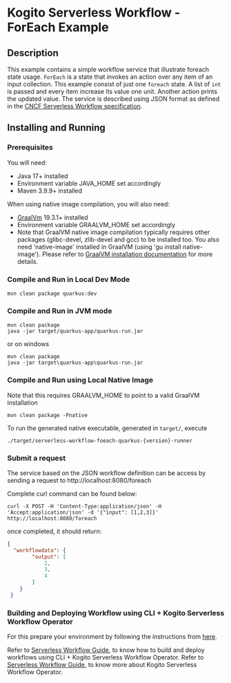 # Kogito Serverless Workflow - ForEach Example

## Description

This example contains a simple workflow service that illustrate foreach state usage. 
`ForEach` is a state that invokes an action over any item of an input collection.
This example consist of just one `foreach` state. A list of `int` is passed and every item increase its value one unit. Another action prints the updated value. 
The service is described using JSON format as defined in the 
[CNCF Serverless Workflow specification](https://github.com/serverlessworkflow/specification).


## Installing and Running

### Prerequisites
 
You will need:
  - Java 17+ installed
  - Environment variable JAVA_HOME set accordingly
  - Maven 3.9.9+ installed

When using native image compilation, you will also need: 
  - [GraalVm](https://www.graalvm.org/downloads/) 19.3.1+ installed
  - Environment variable GRAALVM_HOME set accordingly
  - Note that GraalVM native image compilation typically requires other packages (glibc-devel, zlib-devel and gcc) to be installed too.  You also need 'native-image' installed in GraalVM (using 'gu install native-image'). Please refer to [GraalVM installation documentation](https://www.graalvm.org/docs/reference-manual/aot-compilation/#prerequisites) for more details.

### Compile and Run in Local Dev Mode

```text
mvn clean package quarkus:dev    
```

### Compile and Run in JVM mode

```text
mvn clean package 
java -jar target/quarkus-app/quarkus-run.jar
```

or on windows

```text
mvn clean package
java -jar target\quarkus-app\quarkus-run.jar
```

### Compile and Run using Local Native Image
Note that this requires GRAALVM_HOME to point to a valid GraalVM installation

```text
mvn clean package -Pnative
```
  
To run the generated native executable, generated in `target/`, execute

```text
./target/serverless-workflow-foeach-quarkus-{version}-runner
```

### Submit a request

The service based on the JSON workflow definition can be access by sending a request to http://localhost:8080/foreach

Complete curl command can be found below:

```text
curl -X POST -H 'Content-Type:application/json' -H 'Accept:application/json' -d '{"input": [1,2,3]}' http://localhost:8080/foreach
```


once completed, it should return:

```json
{ 
  "workflowdata": {
        "output": [
            2,
            3,
            4
        ]
    }
 }
```

### Building and Deploying Workflow using CLI + Kogito Serverless Workflow Operator
For this prepare your environment by following the instructions from [here]().

Refer to [Serverless Workflow Guide](), to know how to build and deploy workflows using CLI + Kogito Serverless Workflow Operator.
Refer to [Serverless Workflow Guide](https://kiegroup.github.io/kogito-docs/serverlessworkflow/latest/cloud/index.html), to know more about Kogito Serverless Workflow Operator.
